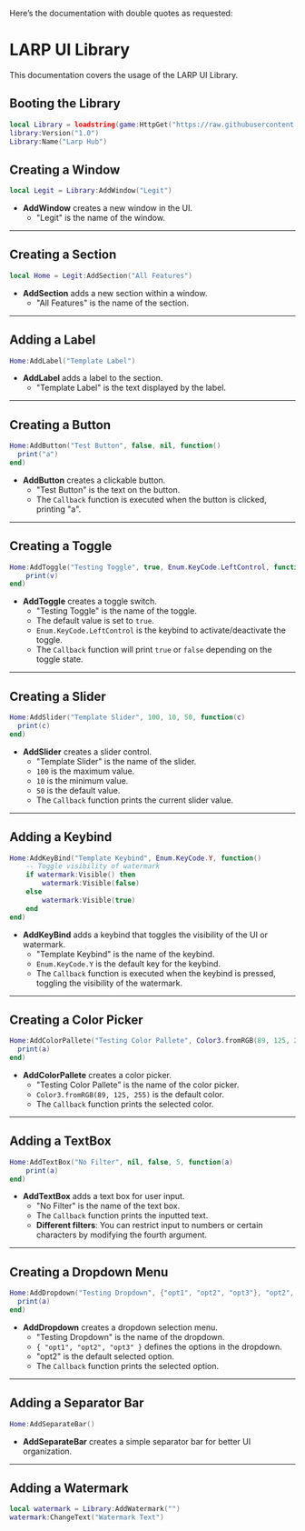 Here’s the documentation with double quotes as requested:

# LARP UI Library
This documentation covers the usage of the LARP UI Library.

## Booting the Library
```lua
local Library = loadstring(game:HttpGet("https://raw.githubusercontent.com/rbxpoliticai/LARPUi/refs/heads/main/Main.lua", true))()
library:Version("1.0")
Library:Name("Larp Hub")

```

## Creating a Window
```lua
local Legit = Library:AddWindow("Legit")
```

- **AddWindow** creates a new window in the UI.
  - "Legit" is the name of the window.

---

## Creating a Section
```lua
local Home = Legit:AddSection("All Features")
```

- **AddSection** adds a new section within a window.
  - "All Features" is the name of the section.

---

## Adding a Label
```lua
Home:AddLabel("Template Label")
```

- **AddLabel** adds a label to the section.
  - "Template Label" is the text displayed by the label.

---

## Creating a Button
```lua
Home:AddButton("Test Button", false, nil, function() 
  print("a") 
end)
```

- **AddButton** creates a clickable button.
  - "Test Button" is the text on the button.
  - The `Callback` function is executed when the button is clicked, printing "a".

---

## Creating a Toggle
```lua
Home:AddToggle("Testing Toggle", true, Enum.KeyCode.LeftControl, function(v)
    print(v)
end)
```

- **AddToggle** creates a toggle switch.
  - "Testing Toggle" is the name of the toggle.
  - The default value is set to `true`.
  - `Enum.KeyCode.LeftControl` is the keybind to activate/deactivate the toggle.
  - The `Callback` function will print `true` or `false` depending on the toggle state.

---

## Creating a Slider
```lua
Home:AddSlider("Template Slider", 100, 10, 50, function(c) 
  print(c)
end)
```

- **AddSlider** creates a slider control.
  - "Template Slider" is the name of the slider.
  - `100` is the maximum value.
  - `10` is the minimum value.
  - `50` is the default value.
  - The `Callback` function prints the current slider value.

---

## Adding a Keybind
```lua
Home:AddKeyBind("Template Keybind", Enum.KeyCode.Y, function() 
    -- Toggle visibility of watermark
    if watermark:Visible() then
        watermark:Visible(false)
    else
        watermark:Visible(true)
    end
end)
```

- **AddKeyBind** adds a keybind that toggles the visibility of the UI or watermark.
  - "Template Keybind" is the name of the keybind.
  - `Enum.KeyCode.Y` is the default key for the keybind.
  - The `Callback` function is executed when the keybind is pressed, toggling the visibility of the watermark.

---

## Creating a Color Picker
```lua
Home:AddColorPallete("Testing Color Pallete", Color3.fromRGB(89, 125, 255), function(a) 
  print(a)
end)
```

- **AddColorPallete** creates a color picker.
  - "Testing Color Pallete" is the name of the color picker.
  - `Color3.fromRGB(89, 125, 255)` is the default color.
  - The `Callback` function prints the selected color.

---

## Adding a TextBox
```lua
Home:AddTextBox("No Filter", nil, false, 5, function(a) 
    print(a)
end)
```

- **AddTextBox** adds a text box for user input.
  - "No Filter" is the name of the text box.
  - The `Callback` function prints the inputted text.
  - **Different filters**: You can restrict input to numbers or certain characters by modifying the fourth argument.

---

## Creating a Dropdown Menu
```lua
Home:AddDropdown("Testing Dropdown", {"opt1", "opt2", "opt3"}, "opt2", function(a) 
  print(a)
end)
```

- **AddDropdown** creates a dropdown selection menu.
  - "Testing Dropdown" is the name of the dropdown.
  - `{ "opt1", "opt2", "opt3" }` defines the options in the dropdown.
  - "opt2" is the default selected option.
  - The `Callback` function prints the selected option.

---

## Adding a Separator Bar
```lua
Home:AddSeparateBar()
```

- **AddSeparateBar** creates a simple separator bar for better UI organization.

---

## Adding a Watermark
```lua
local watermark = Library:AddWatermark("")
watermark:ChangeText("Watermark Text")
```
